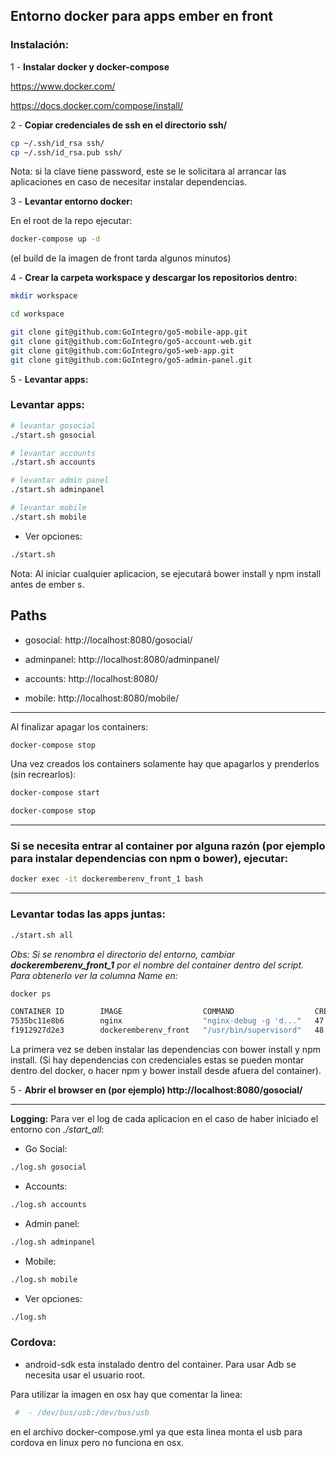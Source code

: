 ## Entorno docker para apps ember en front

### Instalación:
1 - **Instalar docker y docker-compose**

https://www.docker.com/

https://docs.docker.com/compose/install/

2 - **Copiar credenciales de ssh en el directorio ssh/**

```bash
cp ~/.ssh/id_rsa ssh/
cp ~/.ssh/id_rsa.pub ssh/
```

Nota: si la clave tiene password, este se le solicitara al arrancar las aplicaciones en caso de necesitar instalar dependencias.

3 - **Levantar entorno docker:**

En el root de la repo ejecutar:

```bash
docker-compose up -d
```

(el build de la imagen de front tarda algunos minutos)

4 - **Crear la carpeta workspace y descargar los repositorios dentro:**

```bash
mkdir workspace

cd workspace

git clone git@github.com:GoIntegro/go5-mobile-app.git
git clone git@github.com:GoIntegro/go5-account-web.git
git clone git@github.com:GoIntegro/go5-web-app.git
git clone git@github.com:GoIntegro/go5-admin-panel.git
```
5 - **Levantar apps:**


### Levantar apps:

```bash
# levantar gosocial
./start.sh gosocial

# levantar accounts
./start.sh accounts

# levantar admin panel
./start.sh adminpanel

# levantar mobile
./start.sh mobile
```

- Ver opciones:
```bash
./start.sh
```
Nota: Al iniciar cualquier aplicacion, se ejecutará bower install y npm install antes de ember s.

## Paths
- gosocial: 
http://localhost:8080/gosocial/

- adminpanel: 
http://localhost:8080/adminpanel/

- accounts: 
http://localhost:8080/

- mobile: 
http://localhost:8080/mobile/

--------------------------------------------------------------------------

Al finalizar apagar los containers:
```bash
docker-compose stop
```

Una vez creados los containers solamente hay que apagarlos y prenderlos (sin recrearlos):
```bash
docker-compose start
```
```bash
docker-compose stop
```

--------------------------------------------------------------------------

### Si se necesita entrar al container por alguna razón (por ejemplo para instalar dependencias con npm o bower), ejecutar:

```bash
docker exec -it dockeremberenv_front_1 bash
```

--------------------------------------------------------------------------

### Levantar todas las apps juntas:

```bash
./start.sh all
```
*Obs: Si se renombra el directorio del entorno, cambiar __**dockeremberenv_front_1**__ por el nombre del container dentro del script.
Para obtenerlo ver la columna Name en:*

```bash
docker ps

CONTAINER ID        IMAGE                  COMMAND                  CREATED             STATUS              PORTS                                                                                                             NAMES
7535bc11e8b6        nginx                  "nginx-debug -g 'd..."   47 minutes ago      Up 47 minutes       80/tcp, 443/tcp, 0.0.0.0:8080->8080/tcp                                                                           dockeremberenv_nginx_1
f1912927d2e3        dockeremberenv_front   "/usr/bin/supervisord"   48 minutes ago      Up 47 minutes       0.0.0.0:49153-49155->49153-49155/tcp, 0.0.0.0:32791->4200/tcp, 0.0.0.0:32790->4201/tcp, 0.0.0.0:32789->4202/tcp   dockeremberenv_front_1

```
La primera vez se deben instalar las dependencias con bower install y npm install. (Si hay dependencias con credenciales estas se pueden montar dentro del docker, o hacer npm y bower install desde afuera del container).

5 - **Abrir el browser en (por ejemplo) http://localhost:8080/gosocial/**

--------------------------------------------------------------------------

**Logging:**
Para ver el log de cada aplicacion en el caso de haber iniciado el entorno con _*./start_all*_:

- Go Social:
```bash
./log.sh gosocial
```
- Accounts:
```bash
./log.sh accounts
```
- Admin panel:
```bash
./log.sh adminpanel
```
- Mobile:
```bash
./log.sh mobile
```
- Ver opciones:
```bash
./log.sh
```

### Cordova:

* android-sdk esta instalado dentro del container. Para usar Adb se necesita usar el usuario root. 

Para utilizar la imagen en osx hay que comentar la linea:

```bash
 #	- /dev/bus/usb:/dev/bus/usb
```
en el archivo docker-compose.yml ya que esta linea monta el usb para cordova en linux pero no funciona en osx.

